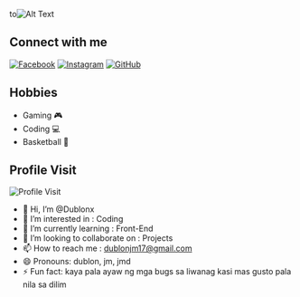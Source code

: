 to![Alt Text](https://media1.giphy.com/media/L8K62iTDkzGX6/giphy.gif?cid=6c09b9525mideh6a92emt38y5i6zs0uwwsc9hq1k01np1tm3&ep=v1_internal_gif_by_id&rid=giphy.gif&ct=g)

## Connect with me

[![Facebook](https://img.shields.io/badge/Facebook-1877F2?style=flat-square&logo=facebook&logoColor=white)](https://www.facebook.com/six.jmd?mibextid=ZbWKwL)
[![Instagram](https://img.shields.io/badge/Instagram-E4405F?style=flat-square&logo=instagram&logoColor=white)](https://www.instagram.com/six_jmd?igsh=MWMwbzZ6ZmxwdjZtMw==)
[![GitHub](https://img.shields.io/badge/GitHub-Profile-informational?style=flat&logo=github&logoColor=white&color=181717)](https://github.com/Dublonx)

## Hobbies
- Gaming 🎮
- Coding 💻
- Basketball 🏀

## Profile Visit
![Profile Visit](https://komarev.com/ghpvc/?username=Dublonx&color=blue)

- 👋 Hi, I’m @Dublonx
- 👀 I’m interested in : Coding
- 🌱 I’m currently learning : Front-End
- 💞️ I’m looking to collaborate on : Projects
- 📫 How to reach me : dublonjm17@gmail.com
- 😄 Pronouns: dublon, jm, jmd
- ⚡ Fun fact: kaya pala ayaw ng mga bugs sa liwanag kasi mas gusto pala nila sa dilim

<!---
Dublonx/Dublonx is a ✨ special ✨ repository because its `README.md` (this file) appears on your GitHub profile.
You can click the Preview link to take a look at your changes.
--->
